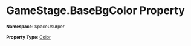 # GameStage.BaseBgColor Property

<small>**Namespace**: SpaceUsurper</small>

<small>**Property Type**: [Color](https://docs.unity3d.com/ScriptReference/Color.html)</small>

